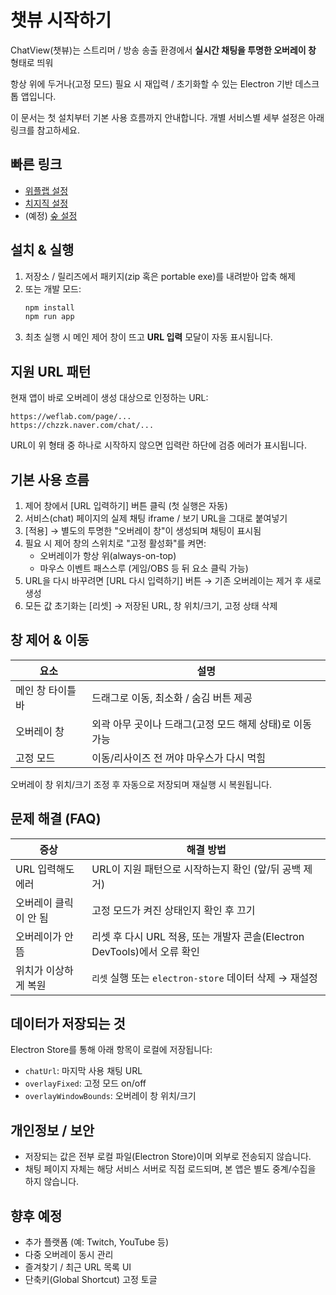 # 챗뷰 시작하기

ChatView(챗뷰)는 스트리머 / 방송 송출 환경에서 **실시간 채팅을 투명한 오버레이 창** 형태로 띄워

항상 위에 두거나(고정 모드) 필요 시 재입력 / 초기화할 수 있는 Electron 기반 데스크톱 앱입니다.

이 문서는 첫 설치부터 기본 사용 흐름까지 안내합니다. 개별 서비스별 세부 설정은 아래 링크를 참고하세요.

## 빠른 링크
- [위플랩 설정](./weflab.md)
- [치지직 설정](./chzzk.md)
- (예정) [숲 설정](./soop.md)

## 설치 & 실행
1. 저장소 / 릴리즈에서 패키지(zip 혹은 portable exe)를 내려받아 압축 해제
2. 또는 개발 모드:
	```bash
	npm install
	npm run app
	```
3. 최초 실행 시 메인 제어 창이 뜨고 **URL 입력** 모달이 자동 표시됩니다.

## 지원 URL 패턴
현재 앱이 바로 오버레이 생성 대상으로 인정하는 URL:
```
https://weflab.com/page/... 
https://chzzk.naver.com/chat/...
```
URL이 위 형태 중 하나로 시작하지 않으면 입력란 하단에 검증 에러가 표시됩니다.

## 기본 사용 흐름
1. 제어 창에서 [URL 입력하기] 버튼 클릭 (첫 실행은 자동)
2. 서비스(chat) 페이지의 실제 채팅 iframe / 보기 URL을 그대로 붙여넣기
3. [적용] → 별도의 투명한 "오버레이 창"이 생성되며 채팅이 표시됨
4. 필요 시 제어 창의 스위치로 "고정 활성화"를 켜면:
	- 오버레이가 항상 위(always-on-top)
	- 마우스 이벤트 패스스루 (게임/OBS 등 뒤 요소 클릭 가능)
5. URL을 다시 바꾸려면 [URL 다시 입력하기] 버튼 → 기존 오버레이는 제거 후 새로 생성
6. 모든 값 초기화는 [리셋] → 저장된 URL, 창 위치/크기, 고정 상태 삭제

## 창 제어 & 이동
| 요소 | 설명 |
|------|------|
| 메인 창 타이틀바 | 드래그로 이동, 최소화 / 숨김 버튼 제공 |
| 오버레이 창 | 외곽 아무 곳이나 드래그(고정 모드 해제 상태)로 이동 가능 |
| 고정 모드 | 이동/리사이즈 전 꺼야 마우스가 다시 먹힘 |

오버레이 창 위치/크기 조정 후 자동으로 저장되며 재실행 시 복원됩니다.

## 문제 해결 (FAQ)
| 증상 | 해결 방법 |
|------|-----------|
| URL 입력해도 에러 | URL이 지원 패턴으로 시작하는지 확인 (앞/뒤 공백 제거) |
| 오버레이 클릭이 안 됨 | 고정 모드가 켜진 상태인지 확인 후 끄기 |
| 오버레이가 안 뜸 | 리셋 후 다시 URL 적용, 또는 개발자 콘솔(Electron DevTools)에서 오류 확인 |
| 위치가 이상하게 복원 | `리셋` 실행 또는 `electron-store` 데이터 삭제 → 재설정 |

## 데이터가 저장되는 것
Electron Store를 통해 아래 항목이 로컬에 저장됩니다:
- `chatUrl`: 마지막 사용 채팅 URL
- `overlayFixed`: 고정 모드 on/off
- `overlayWindowBounds`: 오버레이 창 위치/크기

## 개인정보 / 보안
- 저장되는 값은 전부 로컬 파일(Electron Store)이며 외부로 전송되지 않습니다.
- 채팅 페이지 자체는 해당 서비스 서버로 직접 로드되며, 본 앱은 별도 중계/수집을 하지 않습니다.

## 향후 예정
- 추가 플랫폼 (예: Twitch, YouTube 등)
- 다중 오버레이 동시 관리
- 즐겨찾기 / 최근 URL 목록 UI
- 단축키(Global Shortcut) 고정 토글
